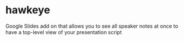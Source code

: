 # hawkeye
Google Slides add on that allows you to see all speaker notes at once to have a top-level view of your presentation script
